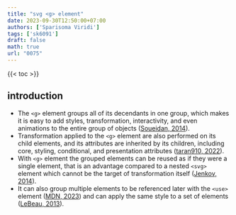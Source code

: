 ```yaml
---
title: "svg <g> element"
date: 2023-09-30T12:50:00+07:00
authors: ['Sparisoma Viridi']
tags: ['sk6091']
draft: false
math: true
url: "0075"
---
```

{{< toc >}}


## introduction
+ The `<g>` element groups all of its decendants in one group, which makes it is easy to add styles, transformation, interactivity, and even animations to the entire group of objects ([Soueidan, 2014](https://www.sarasoueidan.com/blog/structuring-grouping-referencing-in-svg/)).
+ Transformation applied to the `<g>` element are also performed on its child elements, and its attributes are inherited by its children, including core, styling, conditional, and presentation attributes ([taran910, 2022](https://www.geeksforgeeks.org/svg-g-element/)).
+ With `<g>` element the grouped elements can be reused as if they were a single element, that is an advantage compared to a nested `<svg>` element which cannot be the target of transformation itself ([Jenkov, 2014](https://jenkov.com/tutorials/svg/g-element.html)).
+  It can also group multiple elements to be referenced later with the `<use>` element ([MDN, 2023](https://developer.mozilla.org/en-US/docs/Web/SVG/Element/g)) and can apply the same style to a set of elements ([LeBeau, 2013](https://stackoverflow.com/a/17342735/9475509)).
